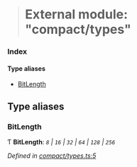 > # External module: "compact/types"

### Index

#### Type aliases

* [BitLength](_compact_types_.md#bitlength)

## Type aliases

###  BitLength

Ƭ **BitLength**: *`8` | `16` | `32` | `64` | `128` | `256`*

*Defined in [compact/types.ts:5](https://github.com/polkadot-js/common/blob/5aea366/packages/util/src/compact/types.ts#L5)*
